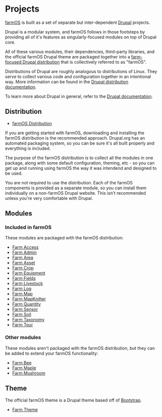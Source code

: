 # Projects

[farmOS] is built as a set of separate but inter-dependent [Drupal] projects.

Drupal is a modular system, and farmOS follows in those footsteps by providing
all of it's features as singularly-focused modules on top of Drupal core.

All of these various modules, their dependencies, third-party libraries, and
the official farmOS Drupal theme are packaged together into a
[farm-focused Drupal distribution] that is collectively referred to as "farmOS".

Distributions of Drupal are roughly analogous to distributions of Linux. They
serve to collect various code and configuration together in an intentional way.
More information can be found in the [Drupal distribution documentation].

To learn more about Drupal in general, refer to the [Drupal documentation].

## Distribution

* [farmOS Distribution]

If you are getting started with farmOS, downloading and installing the farmOS
distribution is the recommended approach. Drupal.org has an automated packaging
system, so you can be sure it's all built properly and everything is included.

The purpose of the farmOS distribution is to collect all the modules in one
package, along with some default configuration, theming, etc - so you can get up
and running using farmOS the way it was intendend and designed to be used.

You are not required to use the distribution. Each of the farmOS components is
provided as a separate module, so you can install them individually on a
non-farmOS Drupal website. This isn't recommended unless you're very comfortable
with Drupal.

## Modules

### Included in farmOS

These modules are packaged with the farmOS distribution:

* [Farm Access]
* [Farm Admin]
* [Farm Area]
* [Farm Asset]
* [Farm Crop]
* [Farm Equipment]
* [Farm Fields]
* [Farm Livestock]
* [Farm Log]
* [Farm Map]
* [Farm MapKnitter]
* [Farm Quantity]
* [Farm Sensor]
* [Farm Soil]
* [Farm Taxonomy]
* [Farm Tour]

### Other modules

These modules aren't packaged with the farmOS distribution, but they can be
added to extend your farmOS functionality:

* [Farm Bee]
* [Farm Maple]
* [Farm Mushroom]

## Theme

The official farmOS theme is a Drupal theme based off of [Bootstrap].

* [Farm Theme]

[farmOS]: http://farmos.org
[Drupal]: https://drupal.org
[farm-focused Drupal distribution]: https://drupal.org/project/farm
[Drupal distribution documentation]: https://www.drupal.org/documentation/build/distributions
[Drupal documentation]: https://www.drupal.org/documentation
[farmOS Distribution]: https://drupal.org/project/farm
[Farm Access]: https://drupal.org/project/farm_access
[Farm Admin]: https://drupal.org/project/farm_admin
[Farm Area]: https://drupal.org/project/farm_area
[Farm Asset]: https://drupal.org/project/farm_asset
[Farm Crop]: https://drupal.org/project/farm_crop
[Farm Equipment]: https://drupal.org/project/farm_equipment
[Farm Fields]: https://drupal.org/project/farm_fields
[Farm Livestock]: https://drupal.org/project/farm_livestock
[Farm Log]: https://drupal.org/project/farm_log
[Farm Map]: https://drupal.org/project/farm_map
[Farm MapKnitter]: https://drupal.org/project/farm_mapknitter
[Farm Quantity]: https://drupal.org/project/farm_quantity
[Farm Sensor]: https://drupal.org/project/farm_sensor
[Farm Soil]: https://drupal.org/project/farm_soil
[Farm Taxonomy]: https://drupal.org/project/farm_taxonomy
[Farm Tour]: https://drupal.org/project/farm_tour
[Farm Bee]: https://drupal.org/project/farm_bee
[Farm Maple]: https://drupal.org/project/farm_maple
[Farm Mushroom]: https://drupal.org/project/farm_mushroom
[Bootstrap]: https://drupal.org/project/bootstrap
[Farm Theme]: https://drupal.org/project/farm_theme

